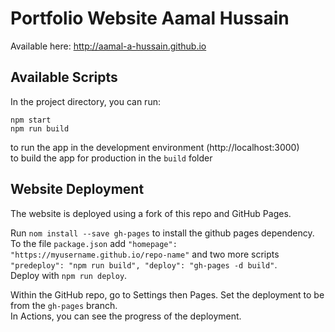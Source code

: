 # Portfolio Website Aamal Hussain

Available here: http://aamal-a-hussain.github.io

## Available Scripts
In the project directory, you can run:

```
npm start
npm run build

```
to run the app in the development environment (http://localhost:3000) <br />
to build the app for production in the `build` folder


## Website Deployment

The website is deployed using a fork of this repo and GitHub Pages.

Run `nom install --save gh-pages` to install the github pages dependency. <br />
To the file `package.json` add `"homepage": "https://myusername.github.io/repo-name"` and two more scripts `"predeploy": "npm run build", "deploy": "gh-pages -d build"`. <br />
Deploy with `npm run deploy`.

Within the GitHub repo, go to Settings then Pages. Set the deployment to be from the `gh-pages` branch. <br />
In Actions, you can see the progress of the deployment.


